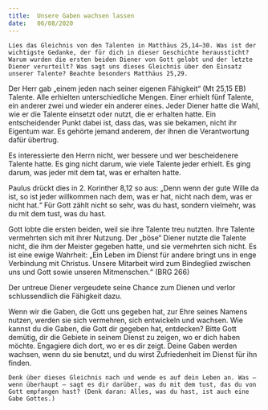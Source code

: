 ```yaml
---
title:  Unsere Gaben wachsen lassen
date:   06/08/2020
---
```


`Lies das Gleichnis von den Talenten in Matthäus 25,14–30. Was ist der wichtigste Gedanke, der für dich in dieser Geschichte heraussticht? Warum wurden die ersten beiden Diener von Gott gelobt und der letzte Diener verurteilt? Was sagt uns dieses Gleichnis über den Einsatz unserer Talente? Beachte besonders Matthäus 25,29.`

Der Herr gab „einem jeden nach seiner eigenen Fähigkeit“ (Mt 25,15 EB) Talente. Alle erhielten unterschiedliche Mengen. Einer erhielt fünf Talente, ein anderer zwei und wieder ein anderer eines. Jeder Diener hatte die Wahl, wie er die Talente einsetzt oder nutzt, die er erhalten hatte. Ein entscheidender Punkt dabei ist, dass das, was sie bekamen, nicht ihr Eigentum war. Es gehörte jemand anderem, der ihnen die Verantwortung dafür übertrug.

Es interessierte den Herrn nicht, wer bessere und wer bescheidenere Talente hatte. Es ging nicht darum, wie viele Talente jeder erhielt. Es ging darum, was jeder mit dem tat, was er erhalten hatte.

Paulus drückt dies in 2. Korinther 8,12 so aus: „Denn wenn der gute Wille da ist, so ist jeder willkommen nach dem, was er hat, nicht nach dem, was er nicht hat.“ Für Gott zählt nicht so sehr, was du hast, sondern vielmehr, was du mit dem tust, was du hast.

Gott lobte die ersten beiden, weil sie ihre Talente treu nutzten. Ihre Talente vermehrten sich mit ihrer Nutzung. Der „böse“ Diener nutzte die Talente nicht, die ihm der Meister gegeben hatte, und sie vermehrten sich nicht. Es ist eine ewige Wahrheit: „Ein Leben im Dienst für andere bringt uns in enge Verbindung mit Christus. Unsere Mitarbeit wird zum Bindeglied zwischen uns und Gott sowie unseren Mitmenschen.“ (BRG 266)

Der untreue Diener vergeudete seine Chance zum Dienen und verlor schlussendlich die Fähigkeit dazu.

Wenn wir die Gaben, die Gott uns gegeben hat, zur Ehre seines Namens nutzen, werden sie sich vermehren, sich entwickeln und wachsen. Wie kannst du die Gaben, die Gott dir gegeben hat, entdecken? Bitte Gott demütig, dir die Gebiete in seinem Dienst zu zeigen, wo er dich haben möchte. Engagiere dich dort, wo er es dir zeigt. Deine Gaben werden wachsen, wenn du sie benutzt, und du wirst Zufriedenheit im Dienst für ihn finden.

`Denk über dieses Gleichnis nach und wende es auf dein Leben an. Was – wenn überhaupt – sagt es dir darüber, was du mit dem tust, das du von Gott empfangen hast? (Denk daran: Alles, was du hast, ist auch eine Gabe Gottes.)`